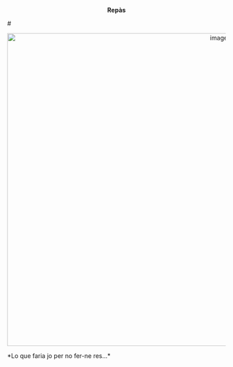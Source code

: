 <p align="center">
  <strong>Repàs</strong>
</p>
#
<p align="center">
  <img width="960" height="720" alt="image" src="https://github.com/user-attachments/assets/f523d55d-6e80-49f1-aff6-d24fd16a5b65" />
</p>
*Lo que faria jo per no fer-ne res...*
